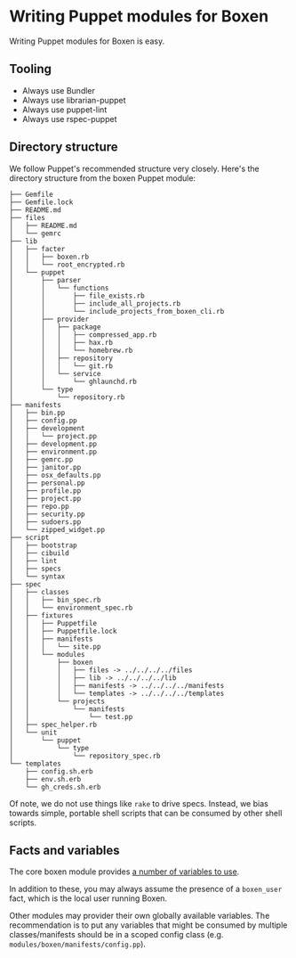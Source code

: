 # Writing Puppet modules for Boxen

Writing Puppet modules for Boxen is easy.

## Tooling

* Always use Bundler
* Always use librarian-puppet
* Always use puppet-lint
* Always use rspec-puppet

## Directory structure

We follow Puppet's recommended structure very closely.
Here's the directory structure from the boxen Puppet module:

```
├── Gemfile
├── Gemfile.lock
├── README.md
├── files
│   ├── README.md
│   └── gemrc
├── lib
│   ├── facter
│   │   ├── boxen.rb
│   │   └── root_encrypted.rb
│   └── puppet
│       ├── parser
│       │   └── functions
│       │       ├── file_exists.rb
│       │       ├── include_all_projects.rb
│       │       └── include_projects_from_boxen_cli.rb
│       ├── provider
│       │   ├── package
│       │   │   ├── compressed_app.rb
│       │   │   ├── hax.rb
│       │   │   └── homebrew.rb
│       │   ├── repository
│       │   │   └── git.rb
│       │   └── service
│       │       └── ghlaunchd.rb
│       └── type
│           └── repository.rb
├── manifests
│   ├── bin.pp
│   ├── config.pp
│   ├── development
│   │   └── project.pp
│   ├── development.pp
│   ├── environment.pp
│   ├── gemrc.pp
│   ├── janitor.pp
│   ├── osx_defaults.pp
│   ├── personal.pp
│   ├── profile.pp
│   ├── project.pp
│   ├── repo.pp
│   ├── security.pp
│   ├── sudoers.pp
│   └── zipped_widget.pp
├── script
│   ├── bootstrap
│   ├── cibuild
│   ├── lint
│   ├── specs
│   └── syntax
├── spec
│   ├── classes
│   │   ├── bin_spec.rb
│   │   └── environment_spec.rb
│   ├── fixtures
│   │   ├── Puppetfile
│   │   ├── Puppetfile.lock
│   │   ├── manifests
│   │   │   └── site.pp
│   │   └── modules
│   │       ├── boxen
│   │       │   ├── files -> ../../../../files
│   │       │   ├── lib -> ../../../../lib
│   │       │   ├── manifests -> ../../../../manifests
│   │       │   └── templates -> ../../../../templates
│   │       └── projects
│   │           └── manifests
│   │               └── test.pp
│   ├── spec_helper.rb
│   └── unit
│       └── puppet
│           └── type
│               └── repository_spec.rb
└── templates
    ├── config.sh.erb
    ├── env.sh.erb
    └── gh_creds.sh.erb
```

Of note, we do not use things like `rake` to drive specs.
Instead, we bias towards simple, portable shell scripts that can be consumed
by other shell scripts.

## Facts and variables

The core boxen module provides [a number of variables to use](https://github.com/boxen/puppet-boxen/blob/master/manifests/config.pp#L2-L14).

In addition to these, you may always assume the presence of a `boxen_user` fact,
which is the local user running Boxen.

Other modules may provider their own globally available variables.
The recommendation is to put any variables that might be consumed by
multiple classes/manifests should be in a scoped config class
(e.g. `modules/boxen/manifests/config.pp`).
